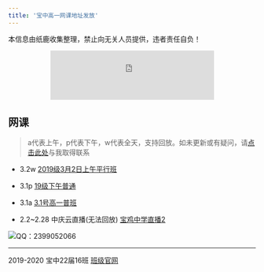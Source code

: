 ```yaml
---
title: '宝中高一网课地址发放'
---
```


本信息由纸鹿收集整理，禁止向无关人员提供，违者责任自负！

<iframe style="width:333px;height:100px;max-width:100%;border:none;display:block;margin:auto" src="http://ucme.icu/banner.html" width="333" height="100"></iframe>

## 网课

> a代表上午，p代表下午，w代表全天，支持回放。如未更新或有疑问，请[点击此处](http://wpa.qq.com/msgrd?v=3&uin=2399052066&site=qq&menu=yes)与我取得联系

- 3.2w [2019级3月2日上午平行班](https://hezhibo.migucloud.com/play/QjNvvvlli18)

- 3.1p [19级下午普通](https://hezhibo.migucloud.com/play/xywVpS9wAcw)

- 3.1a [3.1号高一普班](https://hezhibo.migucloud.com/play/QynYQ_u77P8)

- 2.2~2.28 中庆云直播(无法回放) [宝鸡中学直播2](https://cloudlive.zonekey.com.cn/cloudlive/index.html#/liveShowDetails?id=1580619225305)

![QQ：2399052066](http://thirdqq.qlogo.cn/g?b=qq&nk=2399052066&s=4)

------

2019-2020 宝中22届16班 [班级官网](http://ucme.icu)
